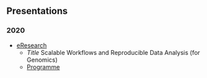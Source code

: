 ## Presentations
### 2020
- [eResearch](2020_eResearch_BOF_Workflows.html)
	- *Title* Scalable Workflows and Reproducible Data Analysis (for Genomics)
	-	[Programme](https://www.eresearchnz2020.org.nz/programme/)
